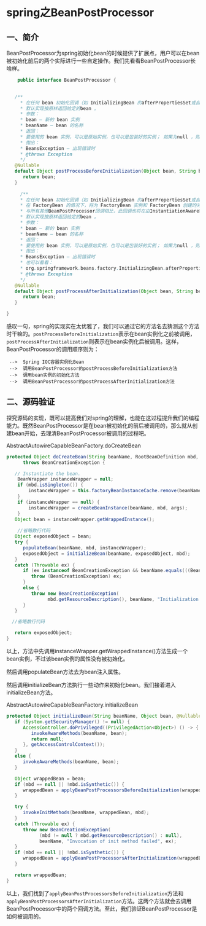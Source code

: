 # spring之BeanPostProcessor

## 一、简介

BeanPostProcessor为spring初始化bean的时候提供了扩展点，用户可以在bean被初始化前后的两个实际进行一些自定操作。我们先看看BeanPostProcessor长啥样。

```java
    public interface BeanPostProcessor {

  
   /**
     * 在任何 bean 初始化回调（如 InitializingBean 的afterPropertiesSet或自定义初始化方法）之前，将此BeanPostProcessor应用于给定的新 bean 实例。 bean 已经被填充了属性值。 返回的 bean 实例可能是原始实例的包装器。
     * 默认实现按原样返回给定的bean 。
     * 参数：
     * bean – 新的 bean 实例
     * beanName – bean 的名称
     * 返回：
     * 要使用的 bean 实例，可以是原始实例，也可以是包装好的实例； 如果为null ，则不会调用后续的 BeanPostProcessors
     * 抛出：
     * BeansException – 出现错误时
     * @throws Exception
     */
   @Nullable
   default Object postProcessBeforeInitialization(Object bean, String beanName) throws BeansException {
      return bean;
   }
    
     /**
     * 在任何 bean 初始化回调（如 InitializingBean 的afterPropertiesSet或自定义初始化方法）之后，将此BeanPostProcessor应用于给定的新 bean 实例。 bean 已经被填充了属性值。 返回的 bean 实例可能是原始实例的包装器。
     * 在 FactoryBean 的情况下，将为 FactoryBean 实例和 FactoryBean 创建的对象调用此回调（从 Spring 2.0 开始）。 后处理器可以通过相应的bean instanceof FactoryBean检查来决定是应用于 FactoryBean 或创建的对象还是两者。
     * 与所有其他BeanPostProcessor回调相比，此回调也将在由InstantiationAwareBeanPostProcessor.postProcessBeforeInstantiation方法触发的短路后调用。
     * 默认实现按原样返回给定的bean 。
     * 参数：
     * bean – 新的 bean 实例
     * beanName – bean 的名称
     * 返回：
     * 要使用的 bean 实例，可以是原始实例，也可以是包装好的实例； 如果为null ，则不会调用后续的 BeanPostProcessors
     * 抛出：
     * BeansException – 出现错误时
     * 也可以看看：
     * org.springframework.beans.factory.InitializingBean.afterPropertiesSet , org.springframework.beans.factory.FactoryBean
     * @throws Exception
     */
   @Nullable
   default Object postProcessAfterInitialization(Object bean, String beanName) throws BeansException {
      return bean;
   }

}
```

感叹一句，spring的实现实在太优雅了，我们可以通过它的方法名去猜测这个方法时干嘛的。`postProcessBeforeInitialization`表示在bean实例化之前被调用，`postProcessAfterInitialization`则表示在bean实例化后被调用。这样，BeanPostProcessor的调用顺序则为：

````shell
 -->  Spring IOC容器实例化Bean
 -->  调用BeanPostProcessor的postProcessBeforeInitialization方法
 -->  调用bean实例的初始化方法
 -->  调用BeanPostProcessor的postProcessAfterInitialization方法
````

## 二、源码验证

探究源码的实现，既可以提高我们对spring的理解，也能在这过程提升我们的编程能力。既然BeanPostProcessor是在bean被初始化的前后被调用的，那么就从创建bean开始，去理清BeanPostProcessor被调用的过程吧。

AbstractAutowireCapableBeanFactory.doCreateBean

```java
protected Object doCreateBean(String beanName, RootBeanDefinition mbd, @Nullable Object[] args)
      throws BeanCreationException {

   // Instantiate the bean.
	BeanWrapper instanceWrapper = null;
	if (mbd.isSingleton()) {
		instanceWrapper = this.factoryBeanInstanceCache.remove(beanName);
	}
	if (instanceWrapper == null) {
		instanceWrapper = createBeanInstance(beanName, mbd, args);
	}
   Object bean = instanceWrapper.getWrappedInstance();
   
    //省略数行代码
   Object exposedObject = bean;
   try {
      populateBean(beanName, mbd, instanceWrapper);
      exposedObject = initializeBean(beanName, exposedObject, mbd);
   }
   catch (Throwable ex) {
      if (ex instanceof BeanCreationException && beanName.equals(((BeanCreationException) ex).getBeanName())) {
         throw (BeanCreationException) ex;
      }
      else {
         throw new BeanCreationException(
               mbd.getResourceDescription(), beanName, "Initialization of bean failed", ex);
      }
   }

  //省略数行代码

   return exposedObject;
}
```

以上，方法中先调用instanceWrapper.getWrappedInstance()方法生成一个bean实例，不过该bean实例的属性没有被初始化。

然后调用populateBean方法去为bean注入属性。

然后调用initializeBean方法执行一些动作来初始化bean。我们接着进入initializeBean方法。

AbstractAutowireCapableBeanFactory.initializeBean

```java
protected Object initializeBean(String beanName, Object bean, @Nullable RootBeanDefinition mbd) {
   if (System.getSecurityManager() != null) {
      AccessController.doPrivileged((PrivilegedAction<Object>) () -> {
         invokeAwareMethods(beanName, bean);
         return null;
      }, getAccessControlContext());
   }
   else {
      invokeAwareMethods(beanName, bean);
   }

   Object wrappedBean = bean;
   if (mbd == null || !mbd.isSynthetic()) {
      wrappedBean = applyBeanPostProcessorsBeforeInitialization(wrappedBean, beanName);
   }

   try {
      invokeInitMethods(beanName, wrappedBean, mbd);
   }
   catch (Throwable ex) {
      throw new BeanCreationException(
            (mbd != null ? mbd.getResourceDescription() : null),
            beanName, "Invocation of init method failed", ex);
   }
   if (mbd == null || !mbd.isSynthetic()) {
      wrappedBean = applyBeanPostProcessorsAfterInitialization(wrappedBean, beanName);
   }

   return wrappedBean;
}
```

以上，我们找到了`applyBeanPostProcessorsBeforeInitialization`方法和`applyBeanPostProcessorsAfterInitialization`方法。这两个方法就会去调用BeanPostProcessor中的两个回调方法。至此，我们验证BeanPostProcessor是如何被调用的。

